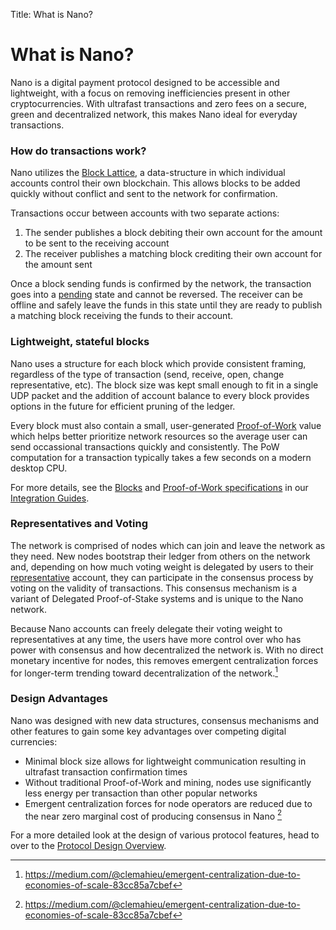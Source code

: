 Title: What is Nano?

# What is Nano?

Nano is a digital payment protocol designed to be accessible and lightweight, with a focus on removing inefficiencies present in other cryptocurrencies. With ultrafast transactions and zero fees on a secure, green and decentralized network, this makes Nano ideal for everyday transactions.

### How do transactions work?

Nano utilizes the [Block Lattice](/glossary#block-lattice), a data-structure in which individual accounts control their own blockchain. This allows blocks to be added quickly without conflict and sent to the network for confirmation.

Transactions occur between accounts with two separate actions:

1. The sender publishes a block debiting their own account for the amount to be sent to the receiving account
1. The receiver publishes a matching block crediting their own account for the amount sent

Once a block sending funds is confirmed by the network, the transaction goes into a [pending](/glossary#pending) state and cannot be reversed. The receiver can be offline and safely leave the funds in this state until they are ready to publish a matching block receiving the funds to their account.

### Lightweight, stateful blocks

Nano uses a structure for each block which provide consistent framing, regardless of the type of transaction (send, receive, open, change representative, etc). The block size was kept small enough to fit in a single UDP packet and the addition of account balance to every block provides options in the future for efficient pruning of the ledger.

Every block must also contain a small, user-generated [Proof-of-Work](/glossary#proof-of-work-pow) value which helps better prioritize network resources so the average user can send occassional transactions quickly and consistently. The PoW computation for a transaction typically takes a few seconds on a modern desktop CPU.

For more details, see the [Blocks](/integration-guides/the-basics/#blocks-specifications) and [Proof-of-Work specifications](/integration-guides/the-basics/#proof-of-work) in our [Integration Guides](/integration-guides/the-basics/).

### Representatives and Voting

The network is comprised of nodes which can join and leave the network as they need. New nodes bootstrap their ledger from others on the network and, depending on how much voting weight is delegated by users to their [representative](/glossary#representative) account, they can participate in the consensus process by voting on the validity of transactions. This consensus mechanism is a variant of Delegated Proof-of-Stake systems and is unique to the Nano network.

Because Nano accounts can freely delegate their voting weight to representatives at any time, the users have more control over who has power with consensus and how decentralized the network is. With no direct monetary incentive for nodes, this removes emergent centralization forces for longer-term trending toward decentralization of the network.[^1]

### Design Advantages
Nano was designed with new data structures, consensus mechanisms and other features to gain some key advantages over competing digital currencies:

* Minimal block size allows for lightweight communication resulting in ultrafast transaction confirmation times
* Without traditional Proof-of-Work and mining, nodes use significantly less energy per transaction than other popular networks
* Emergent centralization forces for node operators are reduced due to the near zero marginal cost of producing consensus in Nano [^1]

For a more detailed look at the design of various protocol features, head to over to the [Protocol Design Overview](/protocol-design/overview).

[^1]: https://medium.com/@clemahieu/emergent-centralization-due-to-economies-of-scale-83cc85a7cbef